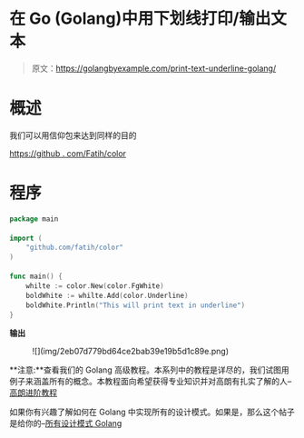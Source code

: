 # 在 Go (Golang)中用下划线打印/输出文本

> 原文：<https://golangbyexample.com/print-text-underline-golang/>

# **概述**

我们可以用信仰包来达到同样的目的

[https://github . com/Fatih/color](https://github.com/fatih/color)

# **程序**

```go
package main

import (
	"github.com/fatih/color"
)

func main() {
	whilte := color.New(color.FgWhite)
	boldWhite := whilte.Add(color.Underline)
	boldWhite.Println("This will print text in underline")
}
```

**输出**

<figure class="wp-block-image size-full">![](img/2eb07d779bd64ce2bab39e19b5d1c89e.png)</figure>

**注意:**查看我们的 Golang 高级教程。本系列中的教程是详尽的，我们试图用例子来涵盖所有的概念。本教程面向希望获得专业知识并对高朗有扎实了解的人–[高朗进阶教程](https://golangbyexample.com/golang-comprehensive-tutorial/)

如果你有兴趣了解如何在 Golang 中实现所有的设计模式。如果是，那么这个帖子是给你的–[所有设计模式 Golang](https://golangbyexample.com/all-design-patterns-golang/)